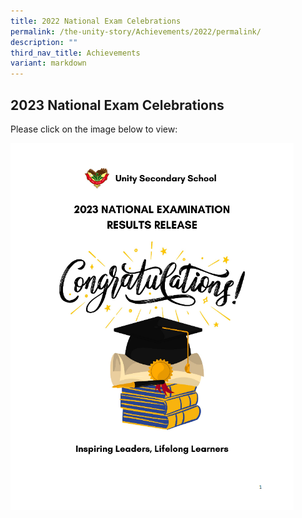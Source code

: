 ```yaml
---
title: 2022 National Exam Celebrations
permalink: /the-unity-story/Achievements/2022/permalink/
description: ""
third_nav_title: Achievements
variant: markdown
---
```

## 2023 National Exam Celebrations

Please click on the image below to  view:


<a href="https://issuu.com/unitysec/docs/website_update_on_students_achievments_26_jan_20">![](/images/issu_2023_exam_results.png)</a>